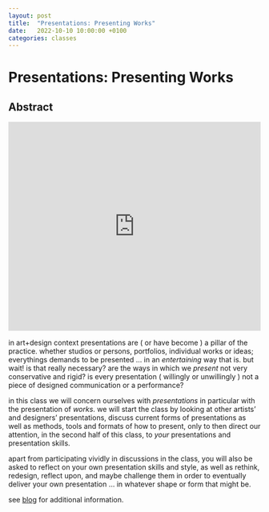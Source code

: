 ```yaml
---
layout: post
title:  "Presentations: Presenting Works"
date:   2022-10-10 10:00:00 +0100
categories: classes
---
```


# Presentations: Presenting Works

## Abstract

<div style="width:100%;height:0;padding-bottom:83%;position:relative;">
  <iframe src="https://giphy.com/embed/xXbwgiIjYaZJC86YCk" width="100%" height="100%" style="position:absolute" frameBorder="0" class="giphy-embed" allowFullScreen></iframe>
</div>

in art+design context presentations are ( or have become ) a pillar of the practice. whether studios or persons, portfolios, individual works or ideas; everythings demands to be presented … in an *entertaining* way that is. but wait! is that really necessary? are the ways in which we *present* not very conservative and rigid? is every presentation ( willingly or unwillingly ) not a piece of designed communication or a performance?

in this class we will concern ourselves with *presentations* in particular with the presentation of *works*. we will start the class by looking at other artists’ and designers’ presentations, discuss current forms of presentations as well as methods, tools and formats of how to present, only to then direct our attention, in the second half of this class, to *your* presentations and presentation skills.

apart from participating vividly in discussions in the class, you will also be asked to reflect on your own presentation skills and style, as well as rethink, redesign, reflect upon, and maybe challenge them in order to eventually deliver your own presentation … in whatever shape or form that might be.

see [blog](https://blogs.digitalmedia-bremen.de/presentations--presenting-works/) for additional information.
